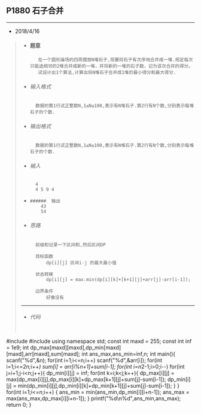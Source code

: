 ## P1880 石子合并
---  

* 2018/4/16
>			
> *   #### 题意  
>			 在一个圆形操场的四周摆放N堆石子,现要将石子有次序地合并成一堆.规定每次只能选相邻的2堆合并成新的一堆，并将新的一堆的石子数，记为该次合并的得分。
>			 试设计出1个算法,计算出将N堆石子合并成1堆的最小得分和最大得分.
> 
> *   ###### 输入格式
>			数据的第1行试正整数N,1≤N≤100,表示有N堆石子.第2行有N个数,分别表示每堆石子的个数.
> *   ######  输出格式
>			数据的第1行试正整数N,1≤N≤100,表示有N堆石子.第2行有N个数,分别表示每堆石子的个数.
>
> *	  ######  输入
>			4
>			4 5 9 4   
>        
> *     ######  输出
>			43
>			54
>
> *   ###### 思路
>			
>			前缀和记录一下区间和,然后区间DP
>			
>			目标函数
>				dp[i][j] 区间i-j 的最大最小值
>			
>			状态转移
>				dp[i][j] = max.min(dp[i][k]+[k+1][j]+arr[j]-arr[i-1]);
>			
>			边界条件
>				好像没有
>			
>---       
> *   ###### 代码
>       
>   ```cpp
#include <cstdio>
#include <algorithm>
using namespace std;
const int maxd = 255;
const int inf = 1e9;
int dp_max[maxd][maxd],dp_min[maxd][maxd],arr[maxd],sum[maxd];
int ans_max,ans_min=inf,n;
int main(){
	scanf("%d",&n);
	for(int i=1;i<=n;i++)
		scanf("%d",&arr[i]);
	for(int i=1;i<=2*n;i++)
		sum[i] = arr[i%n+1]+sum[i-1];
	for(int i=n*2-1;i>0;i--)
		for(int j=i+1;j-i<n;j++){
            dp_min[i][j] = inf;
			for(int k=i;k<j;k++){
				dp_max[i][j] = max(dp_max[i][j],dp_max[i][k]+dp_max[k+1][j]+sum[j]-sum[i-1]);
				dp_min[i][j] = min(dp_min[i][j],dp_min[i][k]+dp_min[k+1][j]+sum[j]-sum[i-1]);
			}
		}
    for(int i=1;i<=n;i++)
    {
    	ans_min = min(ans_min,dp_min[i][i+n-1]);
    	ans_max = max(ans_max,dp_max[i][i+n-1]);
    }
	printf("%d\n%d",ans_min,ans_max);
	return 0;
}
 ```